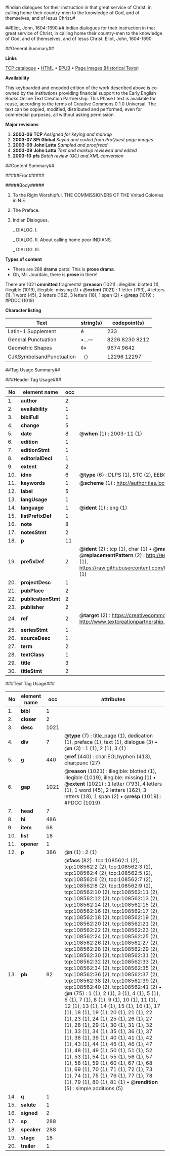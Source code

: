 #Indian dialogues for their instruction in that great service of Christ, in calling home their country-men to the knowledge of God, and of themselves, and of Iesus Christ.#

##Eliot, John, 1604-1690.##
Indian dialogues for their instruction in that great service of Christ, in calling home their country-men to the knowledge of God, and of themselves, and of Iesus Christ.
Eliot, John, 1604-1690.

##General Summary##

**Links**

[TCP catalogue](http://www.ota.ox.ac.uk/tcp/)  • 
[HTML](http://tei.it.ox.ac.uk/tcp/Texts-HTML/free/A39/A39228.html)  • 
[EPUB](http://tei.it.ox.ac.uk/tcp/Texts-EPUB/free/A39/A39228.epub) • 
[Page images (Historical Texts)](https://data.historicaltexts.jisc.ac.uk/view?pubId=eebo-19299944e&pageId=eebo-19299944e-108562-1)

**Availability**

This keyboarded and encoded edition of the
	       work described above is co-owned by the institutions
	       providing financial support to the Early English Books
	       Online Text Creation Partnership. This Phase I text is
	       available for reuse, according to the terms of Creative
	       Commons 0 1.0 Universal. The text can be copied,
	       modified, distributed and performed, even for
	       commercial purposes, all without asking permission.

**Major revisions**

1. __2003-06__ __TCP__ *Assigned for keying and markup*
1. __2003-07__ __SPi Global__ *Keyed and coded from ProQuest page images*
1. __2003-09__ __John Latta__ *Sampled and proofread*
1. __2003-09__ __John Latta__ *Text and markup reviewed and edited*
1. __2003-10__ __pfs__ *Batch review (QC) and XML conversion*

##Content Summary##

#####Front#####

#####Body#####

1. To the Right Worshipful, THE COMMISSIONERS OF THE Vnited Colonies in N.E.

1. The Preface.

1. Indian Dialogues.

    _ DIALOG. I.

    _ DIALOG. II.
About calling home poor INDIANS.

    _ DIALOG. III.

**Types of content**

  * There are 288 **drama** parts! This is **prose drama**.
  * Oh, Mr. Jourdain, there is **prose** in there!

There are 1021 **ommitted** fragments! 
 @__reason__ (1021) : illegible: blotted (1), illegible (1019), illegible: missing (1)  •  @__extent__ (1021) : 1 letter (793), 4 letters (1), 1 word (45), 2 letters (162), 3 letters (18), 1 span (2)  •  @__resp__ (1019) : #PDCC (1019)

**Character listing**


|Text|string(s)|codepoint(s)|
|---|---|---|
|Latin-1 Supplement|é|233|
|General Punctuation|•…—|8226 8230 8212|
|Geometric Shapes|◊▪|9674 9642|
|CJKSymbolsandPunctuation|〈〉|12296 12297|

##Tag Usage Summary##

###Header Tag Usage###

|No|element name|occ|attributes|
|---|---|---|---|
|1.|__author__|2||
|2.|__availability__|1||
|3.|__biblFull__|1||
|4.|__change__|5||
|5.|__date__|8| @__when__ (1) : 2003-11 (1)|
|6.|__edition__|1||
|7.|__editionStmt__|1||
|8.|__editorialDecl__|1||
|9.|__extent__|2||
|10.|__idno__|6| @__type__ (6) : DLPS (1), STC (2), EEBO-CITATION (1), OCLC (1), VID (1)|
|11.|__keywords__|1| @__scheme__ (1) : http://authorities.loc.gov/ (1)|
|12.|__label__|5||
|13.|__langUsage__|1||
|14.|__language__|1| @__ident__ (1) : eng (1)|
|15.|__listPrefixDef__|1||
|16.|__note__|8||
|17.|__notesStmt__|2||
|18.|__p__|11||
|19.|__prefixDef__|2| @__ident__ (2) : tcp (1), char (1)  •  @__matchPattern__ (2) : ([0-9\-]+):([0-9IVX]+) (1), (.+) (1)  •  @__replacementPattern__ (2) : http://eebo.chadwyck.com/downloadtiff?vid=$1&page=$2 (1), https://raw.githubusercontent.com/textcreationpartnership/Texts/master/tcpchars.xml#$1 (1)|
|20.|__projectDesc__|1||
|21.|__pubPlace__|2||
|22.|__publicationStmt__|2||
|23.|__publisher__|2||
|24.|__ref__|2| @__target__ (2) : https://creativecommons.org/publicdomain/zero/1.0/ (1), http://www.textcreationpartnership.org/docs/. (1)|
|25.|__seriesStmt__|1||
|26.|__sourceDesc__|1||
|27.|__term__|2||
|28.|__textClass__|1||
|29.|__title__|3||
|30.|__titleStmt__|2||


###Text Tag Usage###

|No|element name|occ|attributes|
|---|---|---|---|
|1.|__bibl__|1||
|2.|__closer__|2||
|3.|__desc__|1021||
|4.|__div__|7| @__type__ (7) : title_page (1), dedication (1), preface (1), text (1), dialogue (3)  •  @__n__ (3) : 1 (1), 2 (1), 3 (1)|
|5.|__g__|440| @__ref__ (440) : char:EOLhyphen (413), char:punc (27)|
|6.|__gap__|1021| @__reason__ (1021) : illegible: blotted (1), illegible (1019), illegible: missing (1)  •  @__extent__ (1021) : 1 letter (793), 4 letters (1), 1 word (45), 2 letters (162), 3 letters (18), 1 span (2)  •  @__resp__ (1019) : #PDCC (1019)|
|7.|__head__|7||
|8.|__hi__|486||
|9.|__item__|68||
|10.|__list__|18||
|11.|__opener__|1||
|12.|__p__|386| @__n__ (1) : 2 (1)|
|13.|__pb__|82| @__facs__ (82) : tcp:108562:1 (2), tcp:108562:2 (2), tcp:108562:3 (2), tcp:108562:4 (2), tcp:108562:5 (2), tcp:108562:6 (2), tcp:108562:7 (2), tcp:108562:8 (2), tcp:108562:9 (2), tcp:108562:10 (2), tcp:108562:11 (2), tcp:108562:12 (2), tcp:108562:13 (2), tcp:108562:14 (2), tcp:108562:15 (2), tcp:108562:16 (2), tcp:108562:17 (2), tcp:108562:18 (2), tcp:108562:19 (2), tcp:108562:20 (2), tcp:108562:21 (2), tcp:108562:22 (2), tcp:108562:23 (2), tcp:108562:24 (2), tcp:108562:25 (2), tcp:108562:26 (2), tcp:108562:27 (2), tcp:108562:28 (2), tcp:108562:29 (2), tcp:108562:30 (2), tcp:108562:31 (2), tcp:108562:32 (2), tcp:108562:33 (2), tcp:108562:34 (2), tcp:108562:35 (2), tcp:108562:36 (2), tcp:108562:37 (2), tcp:108562:38 (2), tcp:108562:39 (2), tcp:108562:40 (2), tcp:108562:41 (2)  •  @__n__ (75) : 1 (1), 2 (1), 3 (1), 4 (1), 5 (1), 6 (1), 7 (1), 8 (1), 9 (1), 10 (1), 11 (1), 12 (1), 13 (1), 14 (1), 15 (1), 16 (1), 17 (1), 18 (1), 19 (1), 20 (1), 21 (1), 22 (1), 23 (1), 24 (1), 25 (1), 26 (1), 27 (1), 28 (1), 29 (1), 30 (1), 31 (1), 32 (1), 33 (1), 34 (1), 35 (1), 36 (1), 37 (1), 38 (1), 39 (1), 40 (1), 41 (1), 42 (1), 43 (1), 44 (1), 45 (1), 46 (1), 47 (1), 48 (1), 49 (1), 50 (1), 51 (1), 52 (1), 53 (1), 54 (1), 55 (1), 56 (1), 57 (1), 58 (1), 59 (1), 60 (1), 67 (1), 68 (1), 69 (1), 70 (1), 71 (1), 72 (1), 73 (1), 74 (1), 75 (1), 76 (1), 77 (1), 78 (1), 79 (1), 80 (1), 81 (1)  •  @__rendition__ (5) : simple:additions (5)|
|14.|__q__|1||
|15.|__salute__|1||
|16.|__signed__|2||
|17.|__sp__|288||
|18.|__speaker__|288||
|19.|__stage__|18||
|20.|__trailer__|1||
